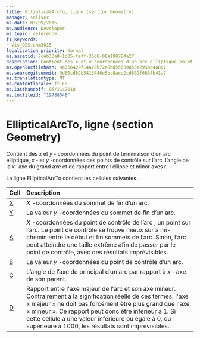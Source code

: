 ```yaml
---
title: EllipticalArcTo, ligne (section Geometry)
manager: soliver
ms.date: 03/09/2015
ms.audience: Developer
ms.topic: reference
f1_keywords:
- Vis_DSS.chm3015
localization_priority: Normal
ms.assetid: 7ceb30a8-1d05-feff-35d8-08a198784a27
description: Contient des x et y-coordonnées d’un arc elliptique point de terminaison, x et y-coordonnées des points de contrôle sur l’arc, l’angle de la x-axe du grand axe et de rapport entre les axes principaux et secondaires de l’ellipse.
ms.openlocfilehash: 9a356429f14a20b72a8bd55689855e2954d4a807
ms.sourcegitcommit: 9d60cd82b5413446e5bc8ace2cd689f683fb41a7
ms.translationtype: MT
ms.contentlocale: fr-FR
ms.lasthandoff: 06/11/2018
ms.locfileid: "19788548"
---
```

# <a name="ellipticalarcto-row-geometry-section"></a>EllipticalArcTo, ligne (section Geometry)

Contient des *x* et *y* - coordonnées du point de terminaison d’un arc elliptique, *x* - et *y* -coordonnées des points de contrôle sur l’arc, l’angle de la *x* -axe du grand axe et de rapport entre l’ellipse et minor axes r. 
  
La ligne EllipticalArcTo contient les cellules suivantes.
  
|**Cell**|**Description**|
|:-----|:-----|
|[X](x-cell-geometry-section.md) <br/> |*X* -coordonnées du sommet de fin d’un arc.  <br/> |
|[Y](y-cell-geometry-section.md) <br/> |La valeur *y* -coordonnées du sommet de fin d’un arc.  <br/> |
|[A](a-cell-geometry-section.md) <br/> |*X* -coordonnées du point de contrôle de l’arc ; un point sur l’arc. Le point de contrôle se trouve mieux sur à mi-chemin entre le début et fin sommets de l’arc. Sinon, l’arc peut atteindre une taille extrême afin de passer par le point de contrôle, avec des résultats imprévisibles.  <br/> |
|[B](b-cell-geometry-section.md) <br/> |La valeur *y* -coordonnées du point de contrôle d’un arc.  <br/> |
|[C](c-cell-geometry-section.md) <br/> |L’angle de l’axe de principal d’un arc par rapport à *x* -axe de son parent.  <br/> |
|[D](d-cell-geometry-section.md) <br/> |Rapport entre l'axe majeur de l'arc et son axe mineur. Contrairement à la signification réelle de ces termes, l'axe « majeur » ne doit pas forcément être plus grand que l'axe « mineur ». Ce rapport peut donc être inférieur à 1. Si cette cellule a une valeur inférieure ou égale à 0, ou supérieure à 1000, les résultats sont imprévisibles.  <br/> |
   

